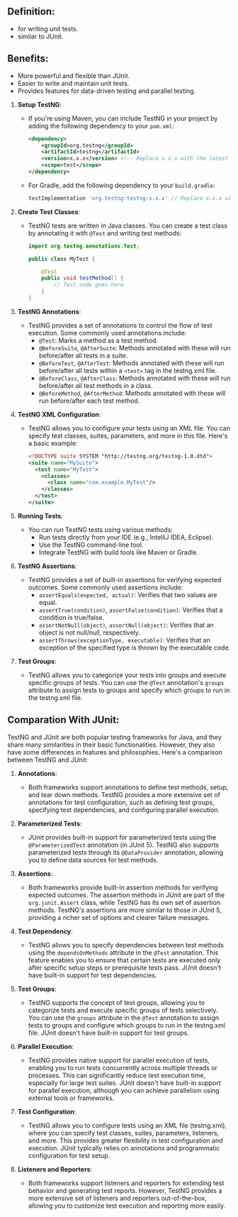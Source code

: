 ## Definition:
- for writing unit tests.
- similar to JUnit.

## Benefits:
- More powerful and flexible than JUnit.
- Easier to write and maintain unit tests.
- Provides features for data-driven testing and parallel testing.

1. **Setup TestNG**:
   - If you're using Maven, you can include TestNG in your project by adding the following dependency to your `pom.xml`:

     ```xml
     <dependency>
         <groupId>org.testng</groupId>
         <artifactId>testng</artifactId>
         <version>x.x.x</version> <!-- Replace x.x.x with the latest version -->
         <scope>test</scope>
     </dependency>
     ```

   - For Gradle, add the following dependency to your `build.gradle`:

     ```groovy
     testImplementation 'org.testng:testng:x.x.x' // Replace x.x.x with the latest version
     ```

2. **Create Test Classes**:
   - TestNG tests are written in Java classes. You can create a test class by annotating it with `@Test` and writing test methods:

     ```java
     import org.testng.annotations.Test;

     public class MyTest {

         @Test
         public void testMethod() {
             // Test code goes here
         }
     }
     ```

3. **TestNG Annotations**:
   - TestNG provides a set of annotations to control the flow of test execution. Some commonly used annotations include:
     - `@Test`: Marks a method as a test method.
     - `@BeforeSuite`, `@AfterSuite`: Methods annotated with these will run before/after all tests in a suite.
     - `@BeforeTest`, `@AfterTest`: Methods annotated with these will run before/after all tests within a `<test>` tag in the testng.xml file.
     - `@BeforeClass`, `@AfterClass`: Methods annotated with these will run before/after all test methods in a class.
     - `@BeforeMethod`, `@AfterMethod`: Methods annotated with these will run before/after each test method.

4. **TestNG XML Configuration**:
   - TestNG allows you to configure your tests using an XML file. You can specify test classes, suites, parameters, and more in this file. Here's a basic example:

     ```xml
     <!DOCTYPE suite SYSTEM "http://testng.org/testng-1.0.dtd">
     <suite name="MySuite">
       <test name="MyTest">
         <classes>
           <class name="com.example.MyTest"/>
         </classes>
       </test>
     </suite>
     ```

5. **Running Tests**:
   - You can run TestNG tests using various methods:
     - Run tests directly from your IDE (e.g., IntelliJ IDEA, Eclipse).
     - Use the TestNG command-line tool.
     - Integrate TestNG with build tools like Maven or Gradle.

6. **TestNG Assertions**:
   - TestNG provides a set of built-in assertions for verifying expected outcomes. Some commonly used assertions include:
     - `assertEquals(expected, actual)`: Verifies that two values are equal.
     - `assertTrue(condition)`, `assertFalse(condition)`: Verifies that a condition is true/false.
     - `assertNotNull(object)`, `assertNull(object)`: Verifies that an object is not null/null, respectively.
     - `assertThrows(exceptionType, executable)`: Verifies that an exception of the specified type is thrown by the executable code.

7. **Test Groups**:
   - TestNG allows you to categorize your tests into groups and execute specific groups of tests. You can use the `@Test` annotation's `groups` attribute to assign tests to groups and specify which groups to run in the testng.xml file.

## Comparation With JUnit:
TestNG and JUnit are both popular testing frameworks for Java, and they share many similarities in their basic functionalities. However, they also have some differences in features and philosophies. Here's a comparison between TestNG and JUnit:

1. **Annotations**:
   - Both frameworks support annotations to define test methods, setup, and tear down methods. TestNG provides a more extensive set of annotations for test configuration, such as defining test groups, specifying test dependencies, and configuring parallel execution.

2. **Parameterized Tests**:
   - JUnit provides built-in support for parameterized tests using the `@ParameterizedTest` annotation (in JUnit 5). TestNG also supports parameterized tests through its `@DataProvider` annotation, allowing you to define data sources for test methods.

3. **Assertions**:
   - Both frameworks provide built-in assertion methods for verifying expected outcomes. The assertion methods in JUnit are part of the `org.junit.Assert` class, while TestNG has its own set of assertion methods. TestNG's assertions are more similar to those in JUnit 5, providing a richer set of options and clearer failure messages.

4. **Test Dependency**:
   - TestNG allows you to specify dependencies between test methods using the `dependsOnMethods` attribute in the `@Test` annotation. This feature enables you to ensure that certain tests are executed only after specific setup steps or prerequisite tests pass. JUnit doesn't have built-in support for test dependencies.

5. **Test Groups**:
   - TestNG supports the concept of test groups, allowing you to categorize tests and execute specific groups of tests selectively. You can use the `groups` attribute in the `@Test` annotation to assign tests to groups and configure which groups to run in the testng.xml file. JUnit doesn't have built-in support for test groups.

6. **Parallel Execution**:
   - TestNG provides native support for parallel execution of tests, enabling you to run tests concurrently across multiple threads or processes. This can significantly reduce test execution time, especially for large test suites. JUnit doesn't have built-in support for parallel execution, although you can achieve parallelism using external tools or frameworks.

7. **Test Configuration**:
   - TestNG allows you to configure tests using an XML file (testng.xml), where you can specify test classes, suites, parameters, listeners, and more. This provides greater flexibility in test configuration and execution. JUnit typically relies on annotations and programmatic configuration for test setup.

8. **Listeners and Reporters**:
   - Both frameworks support listeners and reporters for extending test behavior and generating test reports. However, TestNG provides a more extensive set of listeners and reporters out-of-the-box, allowing you to customize test execution and reporting more easily.